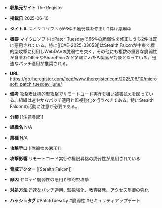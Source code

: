 - **収集元サイト**
The Register

- **掲載日**
2025-06-10

- **タイトル**
マイクロソフトが66件の脆弱性を修正し2件は悪用中

- **概要**
マイクロソフトはPatch Tuesdayで66件の脆弱性を修正しうち2件は既に悪用されている。特に[[CVE-2025-33053]]はStealth Falconが中東で標的型攻撃に利用しWebDAVの脆弱性を突く。その他にも複数の重要な脆弱性が含まれOfficeやSharePointなど多岐にわたる製品が対象となっている。迅速なパッチ適用が推奨される。

- **URL**
https://go.theregister.com/feed/www.theregister.com/2025/06/10/microsoft_patch_tuesday_june/

- **備考**
攻撃者は標的型攻撃でリモートコード実行を狙い被害拡大を図っている。組織は速やかなパッチ適用と監視強化を行うべきである。特にStealth Falconの活動に注意が必要である。

- **分類**
[[注意喚起]]

- **組織名**
N/A

- **業種**
N/A

- **攻撃手口**
[[脆弱性の悪用]]

- **攻撃影響**
リモートコード実行や権限昇格の脆弱性が悪用されている

- **脅威アクター**
[[Stealth Falcon]]

- **原因**
ゼロデイ脆弱性の悪用と標的型攻撃

- **対処方法**
迅速なパッチ適用、監視強化、教育啓発、アクセス制御の強化

- **ハッシュタグ**
#PatchTuesday #脆弱性 #セキュリティアップデート

